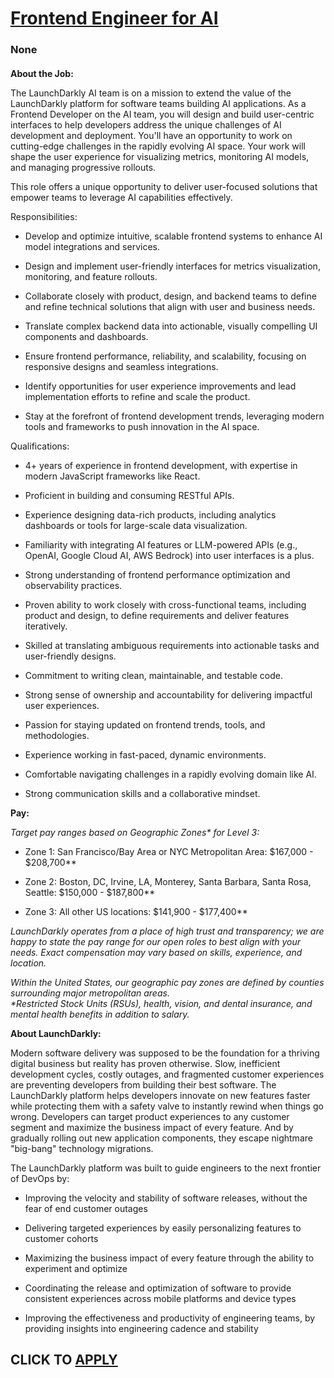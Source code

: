 # [Frontend Engineer for AI ](https://www.remotewlb.com/apply/frontend-engineer-for-ai)  
### None  
####  

**About the Job:**

The LaunchDarkly AI team is on a mission to extend the value of the LaunchDarkly platform for software teams building AI applications. As a Frontend Developer on the AI team, you will design and build user-centric interfaces to help developers address the unique challenges of AI development and deployment. You'll have an opportunity to work on cutting-edge challenges in the rapidly evolving AI space. Your work will shape the user experience for visualizing metrics, monitoring AI models, and managing progressive rollouts.

This role offers a unique opportunity to deliver user-focused solutions that empower teams to leverage AI capabilities effectively.

Responsibilities:

  * Develop and optimize intuitive, scalable frontend systems to enhance AI model integrations and services.

  * Design and implement user-friendly interfaces for metrics visualization, monitoring, and feature rollouts.

  * Collaborate closely with product, design, and backend teams to define and refine technical solutions that align with user and business needs.

  * Translate complex backend data into actionable, visually compelling UI components and dashboards.

  * Ensure frontend performance, reliability, and scalability, focusing on responsive designs and seamless integrations.

  * Identify opportunities for user experience improvements and lead implementation efforts to refine and scale the product.

  * Stay at the forefront of frontend development trends, leveraging modern tools and frameworks to push innovation in the AI space.

Qualifications:

  * 4+ years of experience in frontend development, with expertise in modern JavaScript frameworks like React.

  * Proficient in building and consuming RESTful APIs.

  * Experience designing data-rich products, including analytics dashboards or tools for large-scale data visualization.

  * Familiarity with integrating AI features or LLM-powered APIs (e.g., OpenAI, Google Cloud AI, AWS Bedrock) into user interfaces is a plus.

  * Strong understanding of frontend performance optimization and observability practices.

  * Proven ability to work closely with cross-functional teams, including product and design, to define requirements and deliver features iteratively.

  * Skilled at translating ambiguous requirements into actionable tasks and user-friendly designs.

  * Commitment to writing clean, maintainable, and testable code.

  * Strong sense of ownership and accountability for delivering impactful user experiences.

  * Passion for staying updated on frontend trends, tools, and methodologies.

  * Experience working in fast-paced, dynamic environments.

  * Comfortable navigating challenges in a rapidly evolving domain like AI.

  * Strong communication skills and a collaborative mindset.

 **Pay:**

 _Target pay ranges based on Geographic Zones* for Level 3:_

  * Zone 1: San Francisco/Bay Area or NYC Metropolitan Area: $167,000 - $208,700**

  * Zone 2: Boston, DC, Irvine, LA, Monterey, Santa Barbara, Santa Rosa, Seattle: $150,000 - $187,800**

  * Zone 3: All other US locations: $141,900 - $177,400**

 _LaunchDarkly operates from a place of high trust and transparency; we are happy to state the pay range for our open roles to best align with your needs. Exact compensation may vary based on skills, experience, and location._

 _Within the United States, our geographic pay zones are defined by counties surrounding major metropolitan areas.  
*Restricted Stock Units (RSUs), health, vision, and dental insurance, and mental health benefits in addition to salary._

 **About LaunchDarkly:**

Modern software delivery was supposed to be the foundation for a thriving digital business but reality has proven otherwise. Slow, inefficient development cycles, costly outages, and fragmented customer experiences are preventing developers from building their best software. The LaunchDarkly platform helps developers innovate on new features faster while protecting them with a safety valve to instantly rewind when things go wrong. Developers can target product experiences to any customer segment and maximize the business impact of every feature. And by gradually rolling out new application components, they escape nightmare "big-bang" technology migrations.

The LaunchDarkly platform was built to guide engineers to the next frontier of DevOps by:

  * Improving the velocity and stability of software releases, without the fear of end customer outages

  * Delivering targeted experiences by easily personalizing features to customer cohorts

  * Maximizing the business impact of every feature through the ability to experiment and optimize

  * Coordinating the release and optimization of software to provide consistent experiences across mobile platforms and device types

  * Improving the effectiveness and productivity of engineering teams, by providing insights into engineering cadence and stability

  
## CLICK TO [APPLY](https://www.remotewlb.com/apply/frontend-engineer-for-ai)

